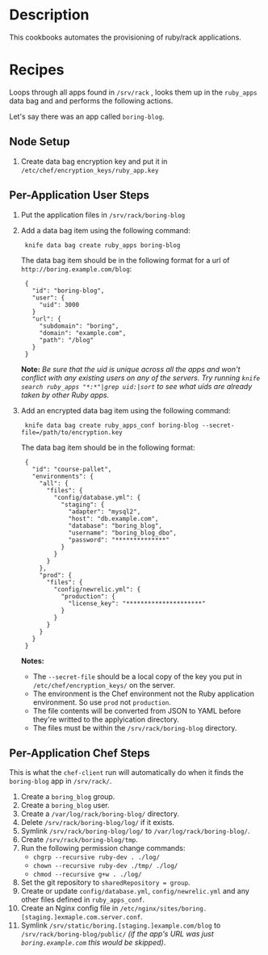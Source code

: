 Description
===========

This cookbooks automates the provisioning of ruby/rack applications.

Recipes
=======

Loops through all apps found in `/srv/rack` , looks them up in the `ruby_apps` data bag and and performs the following actions.

Let's say there was an app called `boring-blog`.

Node Setup
----------

1. Create data bag encryption key and put it in `/etc/chef/encryption_keys/ruby_app.key`

Per-Application User Steps
--------------------------

1. Put the application files in `/srv/rack/boring-blog`
2. Add a data bag item using the following command:

        knife data bag create ruby_apps boring-blog

    The data bag item should be in the following format for a url of `http://boring.example.com/blog`:

        {
          "id": "boring-blog",
          "user": {
            "uid": 3000
          }
          "url": {
            "subdomain": "boring",
            "domain": "example.com",
            "path": "/blog"
          }
        }

    __Note:__ *Be sure that the uid is unique across all the apps and won't conflict with any existing users on any of the servers. Try running `knife search ruby_apps "*:*"|grep uid:|sort` to see what uids are already taken by other Ruby apps.*

3. Add an encrypted data bag item using the following command:

        knife data bag create ruby_apps_conf boring-blog --secret-file=/path/to/encryption.key

    The data bag item should be in the following format:

        {
          "id": "course-pallet",
          "environments": {
            "all": {
              "files": {
                "config/database.yml": {
                  "staging": {
                    "adapter": "mysql2",
                    "host": "db.example.com",
                    "database": "boring_blog",
                    "username": "boring_blog_dbo",
                    "password": "**************"
                  }
                }
              }
            },
            "prod": {
              "files": {
                "config/newrelic.yml": {
                  "production": {
                    "license_key": "*********************"
                  }
                }
              }
            }
          }
        }

    __Notes:__

      - The `--secret-file` should be a local copy of the key you put in `/etc/chef/encryption_keys/` on the server.
      - The environment is the Chef environment not the Ruby application environment. So use `prod` not `production`.
      - The file contents will be converted from JSON to YAML before they're writted to the applyication directory.
      - The files must be within the `/srv/rack/boring-blog` directory.


Per-Application Chef Steps
--------------------------

This is what the `chef-client` run will automatically do when it finds the `boring-blog` app in `/srv/rack/`.

1. Create a `boring_blog` group.
2. Create a `boring_blog` user.
3. Create a `/var/log/rack/boring-blog/` directory.
4. Delete `/srv/rack/boring-blog/log/` if it exists.
5. Symlink `/srv/rack/boring-blog/log/` to `/var/log/rack/boring-blog/`.
6. Create `/srv/rack/boring-blog/tmp`.
7. Run the following permission change commands:
    - `chgrp --recursive ruby-dev . ./log/`
    - `chown --recursive ruby-dev ./tmp/ ./log/`
    - `chmod --recursive g+w . ./log/`
8. Set the git repository to `sharedRepository = group`.
9. Create or update `config/database.yml`, `config/newrelic.yml` and any other files defined in `ruby_apps_conf`.
10. Create an Nginx config file in `/etc/nginx/sites/boring.[staging.]exmaple.com.server.conf`.
11. Symlink `/srv/static/boring.[staging.]example.com/blog` to `/srv/rack/boring-blog/public/` *(if the app's URL was just `boring.example.com` this would be skipped)*.